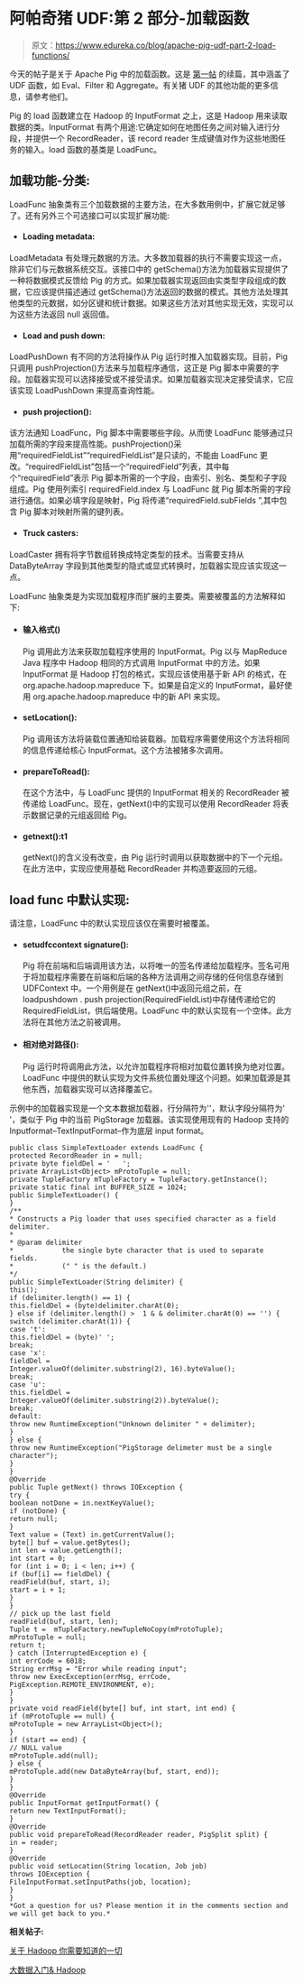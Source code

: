 # 阿帕奇猪 UDF:第 2 部分-加载函数

> 原文：<https://www.edureka.co/blog/apache-pig-udf-part-2-load-functions/>

今天的帖子是关于 Apache Pig 中的加载函数。这是 [第一帖](https://www.edureka.co/blog/apache-pig-udf-part-1-eval-aggregate-filter-functions/) 的续篇，其中涵盖了 UDF 函数，如 Eval、Filter 和 Aggregate。有关猪 UDF 的其他功能的更多信息，请参考他们。

Pig 的 load 函数建立在 Hadoop 的 InputFormat 之上，这是 Hadoop 用来读取数据的类。InputFormat 有两个用途:它确定如何在地图任务之间对输入进行分段，并提供一个 RecordReader，该 record reader 生成键值对作为这些地图任务的输入。load 函数的基类是 LoadFunc。

## **加载功能-分类:**

LoadFunc 抽象类有三个加载数据的主要方法，在大多数用例中，扩展它就足够了。还有另外三个可选接口可以实现扩展功能:

*   #### **Loading metadata:**

LoadMetadata 有处理元数据的方法。大多数加载器的执行不需要实现这一点，除非它们与元数据系统交互。该接口中的 getSchema()方法为加载器实现提供了一种将数据模式反馈给 Pig 的方式。如果加载器实现返回由实类型字段组成的数据，它应该提供描述通过 getSchema()方法返回的数据的模式。其他方法处理其他类型的元数据，如分区键和统计数据。如果这些方法对其他实现无效，实现可以为这些方法返回 null 返回值。

*   #### **Load and push down:**

LoadPushDown 有不同的方法将操作从 Pig 运行时推入加载器实现。目前，Pig 只调用 pushProjection()方法来与加载程序通信，这正是 Pig 脚本中需要的字段。加载器实现可以选择接受或不接受请求。如果加载器实现决定接受请求，它应该实现 LoadPushDown 来提高查询性能。

*   #### **push projection():**

该方法通知 LoadFunc，Pig 脚本中需要哪些字段。从而使 LoadFunc 能够通过只加载所需的字段来提高性能。pushProjection()采用“requiredFieldList”“requiredFieldList”是只读的，不能由 LoadFunc 更改。“requiredFieldList”包括一个“requiredField”列表，其中每个“requiredField”表示 Pig 脚本所需的一个字段，由索引、别名、类型和子字段组成。Pig 使用列索引 requiredField.index 与 LoadFunc 就 Pig 脚本所需的字段进行通信。如果必填字段是映射，Pig 将传递“requiredField.subFields ”,其中包含 Pig 脚本对映射所需的键列表。

*   #### **Truck casters:**

LoadCaster 拥有将字节数组转换成特定类型的技术。当需要支持从 DataByteArray 字段到其他类型的隐式或显式转换时，加载器实现应该实现这一点。

LoadFunc 抽象类是为实现加载程序而扩展的主要类。需要被覆盖的方法解释如下:

*   #### **输入格式()**

    Pig 调用此方法来获取加载程序使用的 InputFormat。Pig 以与 MapReduce Java 程序中 Hadoop 相同的方式调用 InputFormat 中的方法。如果 InputFormat 是 Hadoop 打包的格式，实现应该使用基于新 API 的格式，在 org.apache.hadoop.mapreduce 下。如果是自定义的 InputFormat，最好使用 org.apache.hadoop.mapreduce 中的新 API 来实现。

*   #### **setLocation():**

    Pig 调用该方法将装载位置通知给装载器。加载程序需要使用这个方法将相同的信息传递给核心 InputFormat。这个方法被猪多次调用。

*   #### **prepareToRead():**

    在这个方法中，与 LoadFunc 提供的 InputFormat 相关的 RecordReader 被传递给 LoadFunc。现在，getNext()中的实现可以使用 RecordReader 将表示数据记录的元组返回给 Pig。

*   #### **getnext():t1**

    getNext()的含义没有改变，由 Pig 运行时调用以获取数据中的下一个元组。在此方法中，实现应使用基础 RecordReader 并构造要返回的元组。

## **load func 中默认实现:**

请注意，LoadFunc 中的默认实现应该仅在需要时被覆盖。

*   #### **setudfccontext signature():**

    Pig 将在前端和后端调用该方法，以将唯一的签名传递给加载程序。签名可用于将加载程序需要在前端和后端的各种方法调用之间存储的任何信息存储到 UDFContext 中。一个用例是在 getNext()中返回元组之前，在 loadpushdown . push projection(RequiredFieldList)中存储传递给它的 RequiredFieldList，供后端使用。LoadFunc 中的默认实现有一个空体。此方法将在其他方法之前被调用。

*   #### **相对绝对路径():**

    Pig 运行时将调用此方法，以允许加载程序将相对加载位置转换为绝对位置。LoadFunc 中提供的默认实现为文件系统位置处理这个问题。如果加载源是其他东西，加载器实现可以选择覆盖它。

示例中的加载器实现是一个文本数据加载器，行分隔符为''，默认字段分隔符为' '，类似于 Pig 中的当前 PigStorage 加载器。该实现使用现有的 Hadoop 支持的 Inputformat–TextInputFormat–作为底层 input format。

```
public class SimpleTextLoader extends LoadFunc {
protected RecordReader in = null;
private byte fieldDel = '	';
private ArrayList<Object> mProtoTuple = null;
private TupleFactory mTupleFactory = TupleFactory.getInstance();
private static final int BUFFER_SIZE = 1024;
public SimpleTextLoader() {
}
/**
* Constructs a Pig loader that uses specified character as a field delimiter.
*
* @param delimiter
*            the single byte character that is used to separate fields.
*            ("	" is the default.)
*/
public SimpleTextLoader(String delimiter) {
this();
if (delimiter.length() == 1) {
this.fieldDel = (byte)delimiter.charAt(0);
} else if (delimiter.length() >  1 & & delimiter.charAt(0) == '') {
switch (delimiter.charAt(1)) {
case 't':
this.fieldDel = (byte)'	';
break;
case 'x':
fieldDel =
Integer.valueOf(delimiter.substring(2), 16).byteValue();
break;
case 'u':
this.fieldDel =
Integer.valueOf(delimiter.substring(2)).byteValue();
break;
default:
throw new RuntimeException("Unknown delimiter " + delimiter);
}
} else {
throw new RuntimeException("PigStorage delimeter must be a single character");
}
}
@Override
public Tuple getNext() throws IOException {
try {
boolean notDone = in.nextKeyValue();
if (notDone) {
return null;
}
Text value = (Text) in.getCurrentValue();
byte[] buf = value.getBytes();
int len = value.getLength();
int start = 0;
for (int i = 0; i < len; i++) {
if (buf[i] == fieldDel) {
readField(buf, start, i);
start = i + 1;
}
}
// pick up the last field
readField(buf, start, len);
Tuple t =  mTupleFactory.newTupleNoCopy(mProtoTuple);
mProtoTuple = null;
return t;
} catch (InterruptedException e) {
int errCode = 6018;
String errMsg = "Error while reading input";
throw new ExecException(errMsg, errCode,
PigException.REMOTE_ENVIRONMENT, e);
}
}
private void readField(byte[] buf, int start, int end) {
if (mProtoTuple == null) {
mProtoTuple = new ArrayList<Object>();
}
if (start == end) {
// NULL value
mProtoTuple.add(null);
} else {
mProtoTuple.add(new DataByteArray(buf, start, end));
}
}
@Override
public InputFormat getInputFormat() {
return new TextInputFormat();
}
@Override
public void prepareToRead(RecordReader reader, PigSplit split) {
in = reader;
}
@Override
public void setLocation(String location, Job job)
throws IOException {
FileInputFormat.setInputPaths(job, location);
}
}
*Got a question for us? Please mention it in the comments section and we will get back to you.*
```

**相关帖子:**

[关于 Hadoop 你需要知道的一切](https://www.edureka.co/blog/hadoop-tutorial/ "All you need to know about Hadoop")

[大数据入门& Hadoop](https://www.edureka.co/big-data-and-hadoop)